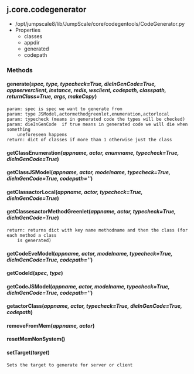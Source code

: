 <!-- toc -->
## j.core.codegenerator

- /opt/jumpscale8/lib/JumpScale/core/codegentools/CodeGenerator.py
- Properties
    - classes
    - appdir
    - generated
    - codepath

### Methods

#### generate(*spec, type, typecheck=True, dieInGenCode=True, appserverclient, instance, redis, wsclient, codepath, classpath, returnClass=True, args, makeCopy*) 

```
param: spec is spec we want to generate from
param: type JSModel,actormethodgreenlet,enumeration,actorlocal
param: typecheck (means in generated code the types will be checked)
param: dieInGenCode  if true means in generated code we will die when something
    uneforeseen happens
return: dict of classes if more than 1 otherwise just the class

```

#### getClassEnumeration(*appname, actor, enumname, typecheck=True, dieInGenCode=True*) 

#### getClassJSModel(*appname, actor, modelname, typecheck=True, dieInGenCode=True, codepath=''*) 

#### getClassactorLocal(*appname, actor, typecheck=True, dieInGenCode=True*) 

#### getClassesactorMethodGreenlet(*appname, actor, typecheck=True, dieInGenCode=True*) 

```
return: returns dict with key name methodname and then the class (for each method a class
    is generated)

```

#### getCodeEveModel(*appname, actor, modelname, typecheck=True, dieInGenCode=True, codepath=''*) 

#### getCodeId(*spec, type*) 

#### getCodeJSModel(*appname, actor, modelname, typecheck=True, dieInGenCode=True, codepath=''*) 

#### getactorClass(*appname, actor, typecheck=True, dieInGenCode=True, codepath*) 

#### removeFromMem(*appname, actor*) 

#### resetMemNonSystem() 

#### setTarget(*target*) 

```
Sets the target to generate for server or client

```

